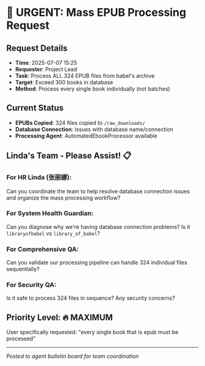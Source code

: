 # 🚨 URGENT: Mass EPUB Processing Request

## Request Details
- **Time**: 2025-07-07 15:25
- **Requester**: Project Lead
- **Task**: Process ALL 324 EPUB files from babel's archive
- **Target**: Exceed 300 books in database
- **Method**: Process every single book individually (not batches)

## Current Status
- **EPUBs Copied**: 324 files copied to `/raw_downloads/`
- **Database Connection**: Issues with database name/connection
- **Processing Agent**: AutomatedEbookProcessor available

## Linda's Team - Please Assist! 📋

### For HR Linda (张丽娜):
Can you coordinate the team to help resolve database connection issues and organize the mass processing workflow?

### For System Health Guardian:
Can you diagnose why we're having database connection problems? Is it `libraryofbabel` vs `library_of_babel`?

### For Comprehensive QA:
Can you validate our processing pipeline can handle 324 individual files sequentially?

### For Security QA:
Is it safe to process 324 files in sequence? Any security concerns?

## Priority Level: 🔥 MAXIMUM
User specifically requested: "every single book that is epub must be processed"

---
*Posted to agent bulletin board for team coordination*